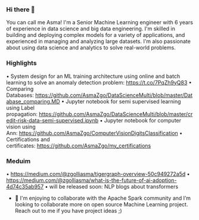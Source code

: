### Hi there 👋
You can call me Asma! I'm a Senior Machine Learning engineer with 6 years of experience in data science and big data engineering. I'm skilled in building and deploying complex models for a variety of applications, and experienced in managing and analyzing
large datasets. I'm also passionate about using data science and analytics to solve real-world problems.

### Highlights
•	System design for an ML training architecture using online and batch learning to solve an anomaly detection problem: https://t.co/7PqZh9yQ83
•	Comparing Databases: https://github.com/AsmaZgo/DataScienceMulti/blob/master/Database_comparing.MD
•	Jupyter notebook for semi supervised learning using Label propagation: https://github.com/AsmaZgo/DataScienceMulti/blob/master/credit-risk-data-semi-supervised.ipynb
•	Jupyter notebook for computer vision using Ann: https://github.com/AsmaZgo/ComputerVisionDigitsClassification
•	Certifications and certificates: https://github.com/AsmaZgo/my_certifications
### Meduim
•	https://medium.com/@zgolliasma/tigergraph-overview-50c949272a5d
•	https://medium.com/@zgolliasma/what-is-the-future-of-ai-adoption-4d74c35ab957
•	will be released soon: NLP blogs about transformers

- 👯 I'm enjoying to collaborate with the Apache Spark community and I’m looking to collaborate more on open source Machine Learning project. Reach out to me if you have project ideas ;)

<!--
**AsmaZgo/AsmaZgo** is a ✨ _special_ ✨ repository because its `README.md` (this file) appears on your GitHub profile.

Here are some ideas to get you started:

- 🔭 I’m currently working on ...
- 🌱 I’m currently learning ...
- 👯 I’m looking to collaborate on ...
- 🤔 I’m looking for help with ...
- 💬 Ask me about ...
- 📫 How to reach me: ...
- 😄 Pronouns: ...
- ⚡ Fun fact: ...
-->
